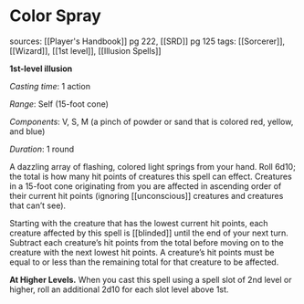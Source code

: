 # Color Spray
sources: [[Player's Handbook]] pg 222, [[SRD]] pg 125
tags: [[Sorcerer]], [[Wizard]], [[1st level]], [[Illusion Spells]]

**1st-level illusion**

*Casting time*: 1 action

*Range*: Self (15-foot cone)

*Components*: V, S, M (a pinch of powder or sand that is colored red, yellow, and blue)

*Duration*: 1 round

A dazzling array of flashing, colored light springs from your hand. Roll 6d10; the total is how many hit points of creatures this spell can effect. Creatures in a 15-foot cone originating from you are affected in ascending order of their current hit points (ignoring [[unconscious]] creatures and creatures that can’t see).

Starting with the creature that has the lowest current hit points, each creature affected by this spell is [[blinded]] until the end of your next turn. Subtract each creature’s hit points from the total before moving on to the creature with the next lowest hit points. A creature’s hit points must be equal to or less than the remaining total for that creature to be affected.

**At Higher Levels.** When you cast this spell using a spell slot of 2nd level or higher, roll an additional 2d10 for each slot level above 1st.
